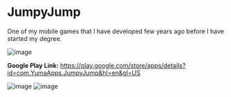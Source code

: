 # JumpyJump
One of my mobile games that I have developed few years ago before I have started my degree.

![image](https://user-images.githubusercontent.com/56411971/125158799-12a61280-e17c-11eb-92e2-5a70a9a6eb1b.png)


**Google Play Link:**
https://play.google.com/store/apps/details?id=com.YumaApps.JumpyJump&hl=en&gl=US

![image](https://user-images.githubusercontent.com/56411971/125158814-22bdf200-e17c-11eb-9550-74ae2ae49e93.png) ![image](https://user-images.githubusercontent.com/56411971/125158829-310c0e00-e17c-11eb-8fde-dc9f5436f5bd.png)

